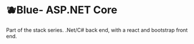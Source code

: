 # 🫐Blue- ASP.NET Core

Part of the stack series. .Net/C# back end, with a react and bootstrap front end.

